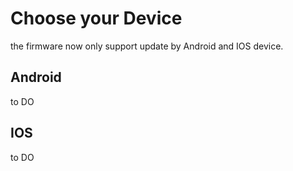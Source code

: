 # Choose your Device #

the firmware now only support update by Android and IOS device.

## Android ##

to DO

## IOS ##

to DO